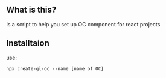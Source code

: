 ## What is this?

Is a script to help you set up OC component for react projects

## Installtaion

use:

```
npx create-gl-oc --name [name of OC]
```
